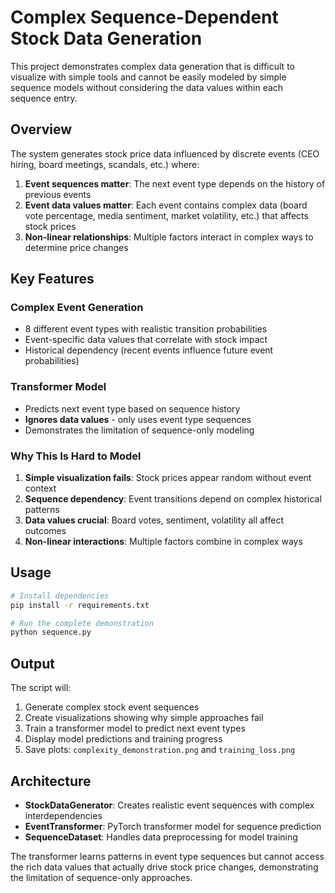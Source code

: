 # Complex Sequence-Dependent Stock Data Generation

This project demonstrates complex data generation that is difficult to visualize with simple tools and cannot be easily modeled by simple sequence models without considering the data values within each sequence entry.

## Overview

The system generates stock price data influenced by discrete events (CEO hiring, board meetings, scandals, etc.) where:

1. **Event sequences matter**: The next event type depends on the history of previous events
2. **Event data values matter**: Each event contains complex data (board vote percentage, media sentiment, market volatility, etc.) that affects stock prices
3. **Non-linear relationships**: Multiple factors interact in complex ways to determine price changes

## Key Features

### Complex Event Generation
- 8 different event types with realistic transition probabilities
- Event-specific data values that correlate with stock impact
- Historical dependency (recent events influence future event probabilities)

### Transformer Model
- Predicts next event type based on sequence history
- **Ignores data values** - only uses event type sequences
- Demonstrates the limitation of sequence-only modeling

### Why This Is Hard to Model

1. **Simple visualization fails**: Stock prices appear random without event context
2. **Sequence dependency**: Event transitions depend on complex historical patterns
3. **Data values crucial**: Board votes, sentiment, volatility all affect outcomes
4. **Non-linear interactions**: Multiple factors combine in complex ways

## Usage

```bash
# Install dependencies
pip install -r requirements.txt

# Run the complete demonstration
python sequence.py
```

## Output

The script will:
1. Generate complex stock event sequences
2. Create visualizations showing why simple approaches fail
3. Train a transformer model to predict next event types
4. Display model predictions and training progress
5. Save plots: `complexity_demonstration.png` and `training_loss.png`

## Architecture

- **StockDataGenerator**: Creates realistic event sequences with complex interdependencies
- **EventTransformer**: PyTorch transformer model for sequence prediction
- **SequenceDataset**: Handles data preprocessing for model training

The transformer learns patterns in event type sequences but cannot access the rich data values that actually drive stock price changes, demonstrating the limitation of sequence-only approaches. 